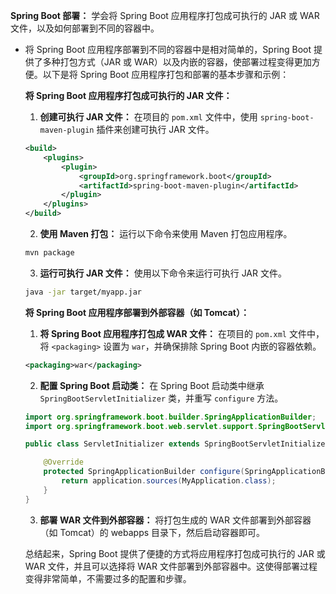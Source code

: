 **Spring Boot 部署：** 学会将 Spring Boot 应用程序打包成可执行的 JAR 或 WAR 文件，以及如何部署到不同的容器中。

- 将 Spring Boot 应用程序部署到不同的容器中是相对简单的，Spring Boot 提供了多种打包方式（JAR 或 WAR）以及内嵌的容器，使部署过程变得更加方便。以下是将 Spring Boot 应用程序打包和部署的基本步骤和示例：

  **将 Spring Boot 应用程序打包成可执行的 JAR 文件：**

  1. **创建可执行 JAR 文件：**
     在项目的 `pom.xml` 文件中，使用 `spring-boot-maven-plugin` 插件来创建可执行 JAR 文件。

  ```xml
  <build>
      <plugins>
          <plugin>
              <groupId>org.springframework.boot</groupId>
              <artifactId>spring-boot-maven-plugin</artifactId>
          </plugin>
      </plugins>
  </build>
  ```

  2. **使用 Maven 打包：**
     运行以下命令来使用 Maven 打包应用程序。

  ```sh
  mvn package
  ```

  3. **运行可执行 JAR 文件：**
     使用以下命令来运行可执行 JAR 文件。

  ```sh
  java -jar target/myapp.jar
  ```

  **将 Spring Boot 应用程序部署到外部容器（如 Tomcat）：**

  1. **将 Spring Boot 应用程序打包成 WAR 文件：**
     在项目的 `pom.xml` 文件中，将 `<packaging>` 设置为 `war`，并确保排除 Spring Boot 内嵌的容器依赖。

  ```xml
  <packaging>war</packaging>
  ```

  2. **配置 Spring Boot 启动类：**
     在 Spring Boot 启动类中继承 `SpringBootServletInitializer` 类，并重写 `configure` 方法。

  ```java
  import org.springframework.boot.builder.SpringApplicationBuilder;
  import org.springframework.boot.web.servlet.support.SpringBootServletInitializer;
  
  public class ServletInitializer extends SpringBootServletInitializer {
  
      @Override
      protected SpringApplicationBuilder configure(SpringApplicationBuilder application) {
          return application.sources(MyApplication.class);
      }
  }
  ```

  3. **部署 WAR 文件到外部容器：**
     将打包生成的 WAR 文件部署到外部容器（如 Tomcat）的 webapps 目录下，然后启动容器即可。

  总结起来，Spring Boot 提供了便捷的方式将应用程序打包成可执行的 JAR 或 WAR 文件，并且可以选择将 WAR 文件部署到外部容器中。这使得部署过程变得非常简单，不需要过多的配置和步骤。